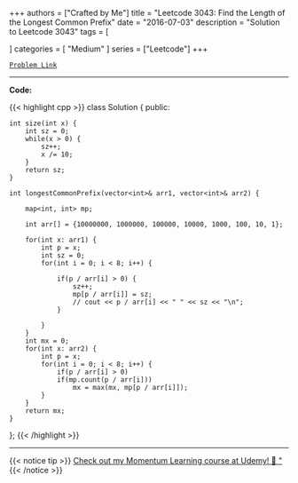 
+++
authors = ["Crafted by Me"]
title = "Leetcode 3043: Find the Length of the Longest Common Prefix"
date = "2016-07-03"
description = "Solution to Leetcode 3043"
tags = [
    
]
categories = [
    "Medium"
]
series = ["Leetcode"]
+++



[`Problem Link`](https://leetcode.com/problems/find-the-length-of-the-longest-common-prefix/description/)

---

**Code:**

{{< highlight cpp >}}
class Solution {
public:
    
    int size(int x) {
        int sz = 0;
        while(x > 0) {
            sz++;
            x /= 10;
        }
        return sz;
    }
    
    int longestCommonPrefix(vector<int>& arr1, vector<int>& arr2) {
        
        map<int, int> mp;
        
        int arr[] = {10000000, 1000000, 100000, 10000, 1000, 100, 10, 1};
        
        for(int x: arr1) {
            int p = x;
            int sz = 0;
            for(int i = 0; i < 8; i++) {
                
                if(p / arr[i] > 0) {
                    sz++;
                    mp[p / arr[i]] = sz;
                    // cout << p / arr[i] << " " << sz << "\n";
                }
                
            }
        }
        int mx = 0;
        for(int x: arr2) {
            int p = x;
            for(int i = 0; i < 8; i++) {
                if(p / arr[i] > 0) 
                if(mp.count(p / arr[i]))
                    mx = max(mx, mp[p / arr[i]]);
            }
        }
        return mx;
    }
};
{{< /highlight >}}


---


{{< notice tip >}}
[Check out my Momentum Learning course at Udemy! 🚀 "](https://www.udemy.com/course/blind-75-the-data-structures-and-algorithms-essentials/)
{{< /notice >}}

